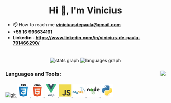 <h1 align="center">Hi 👋, I'm Vinicius</h1>

- 📫 How to reach me **viniciuusdepaula@gmail.com**
- **+55 16 996634161**
- **Linkedin - https://www.linkedin.com/in/vinicius-de-paula-791466290/**

#

<div align="center">
  <img src="https://github-readme-stats.vercel.app/api?username=viniyoda&hide_title=false&hide_rank=false&show_icons=true&include_all_commits=true&count_private=true&disable_animations=false&theme=gotham" height="150" alt="stats graph"  />
  <img src="https://github-readme-stats.vercel.app/api/top-langs?username=viniyoda&locale=en&hide_title=false&layout=compact&card_width=320&langs_count=5&theme=gotham" height="150" alt="languages graph"  />
</div>

###

<img align="right" height="150" src="https://64.media.tumblr.com/961ebfabe1ae396d04b6803d107539ff/8feea8f0053177f8-ed/s540x810/a5a6e66c373c1a04e6bcf0b2dfb359ca2739f6c7.gifv"  />

###

<h3 align="left">Languages and Tools:</h3>

###

<p align="left"> 
<a href="https://git-scm.com/" target="_blank" rel="noreferrer"> <img src="https://www.vectorlogo.zone/logos/git-scm/git-scm-icon.svg" alt="git" width="40" height="40"/> </a>
<a href="https://www.w3schools.com/css/" target="_blank" rel="noreferrer"> <img src="https://raw.githubusercontent.com/devicons/devicon/master/icons/css3/css3-original-wordmark.svg" alt="css3" width="40" height="40"/> </a>
<a href="https://www.w3.org/html/" target="_blank" rel="noreferrer"> <img src="https://raw.githubusercontent.com/devicons/devicon/master/icons/html5/html5-original-wordmark.svg" alt="html5" width="40" height="40"/> </a>
<a href="https://vuejs.org/" target="_blank" rel="noreferrer"> <img src="https://raw.githubusercontent.com/devicons/devicon/master/icons/vuejs/vuejs-original-wordmark.svg" alt="vuejs" width="40" height="40"/> </a>
<a href="https://developer.mozilla.org/en-US/docs/Web/JavaScript" target="_blank" rel="noreferrer"> <img src="https://raw.githubusercontent.com/devicons/devicon/master/icons/javascript/javascript-original.svg" alt="javascript" width="40" height="40"/> </a>
<a href="https://www.mysql.com/" target="_blank" rel="noreferrer"> <img src="https://raw.githubusercontent.com/devicons/devicon/master/icons/mysql/mysql-original-wordmark.svg" alt="mysql" width="40" height="40"/> </a>
<a href="https://nodejs.org" target="_blank" rel="noreferrer"> <img src="https://raw.githubusercontent.com/devicons/devicon/master/icons/nodejs/nodejs-original-wordmark.svg" alt="nodejs" width="40" height="40"/> </a>
<a href="https://www.python.org" target="_blank" rel="noreferrer"> <img src="https://raw.githubusercontent.com/devicons/devicon/master/icons/python/python-original.svg" alt="python" width="40" height="40"/> </a>

###
